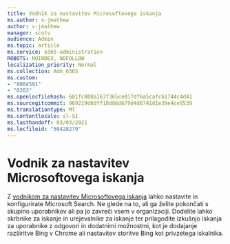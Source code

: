 ```yaml
---
title: Vodnik za nastavitev Microsoftovega iskanja
ms.author: v-jmathew
author: v-jmathew
manager: scotv
audience: Admin
ms.topic: article
ms.service: o365-administration
ROBOTS: NOINDEX, NOFOLLOW
localization_priority: Normal
ms.collection: Adm_O365
ms.custom:
- "9004591"
- "8203"
ms.openlocfilehash: 681fc808a167f365ce017df6a5cafcb1744c4d41
ms.sourcegitcommit: 969219d6dff18d86d679d4d8741d1e39e4ce9539
ms.translationtype: MT
ms.contentlocale: sl-SI
ms.lasthandoff: 03/03/2021
ms.locfileid: "50428279"
---
```

# <a name="microsoft-search-setup-guide"></a>Vodnik za nastavitev Microsoftovega iskanja

Z [vodnikom za nastavitev Microsoftovega iskanja](https://go.microsoft.com/fwlink/?linkid=2153798) lahko nastavite in konfigurirate Microsoft Search. Ne glede na to, ali ga želite pokončati s skupino uporabnikov ali pa jo zavreči vsem v organizaciji. Dodelite lahko skrbnike za iskanje in urejevalnike za iskanje ter prilagodite izkušnjo iskanja za uporabnike z odgovori in dodatnimi možnostmi, kot je dodajanje razširitve Bing v Chrome ali nastavitev storitve Bing kot privzetega iskalnika.
